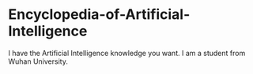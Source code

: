 # Encyclopedia-of-Artificial-Intelligence
I have the Artificial Intelligence knowledge you want. 
I am a student from Wuhan University.
